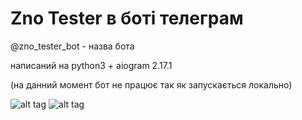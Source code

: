 # Zno Tester в боті телеграм 

@zno_tester_bot - назва бота

написаний на python3 + aiogram 2.17.1

(на данний момент бот не працює так як запускається локально)

![alt tag](https://icon2.cleanpng.com/20180625/khb/kisspng-telegram-logo-telegram-icon-5b3162e9cb1385.0766563815299632418318.jpg) 
![alt tag](https://icon2.cleanpng.com/20180625/khb/kisspng-telegram-logo-telegram-icon-5b3162e9cb1385.0766563815299632418318.jpg)

